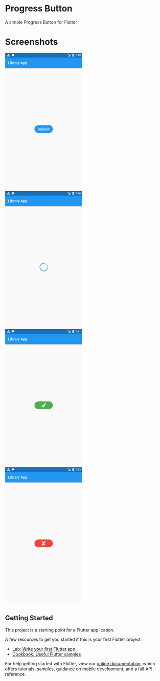 # Progress Button

A simple Progress Button for Flutter

# Screenshots
<img src="https://raw.githubusercontent.com/gnocchiarsugo/progress_button/master/screenshots/Idle_Screenshot.png" height="50%" width="50%" alt="Idle Screenshot">

<img src="https://raw.githubusercontent.com/gnocchiarsugo/progress_button/master/screenshots/Loading_Screenshot.png" height="50%" width="50%" alt="Loading Screenshot">

<img src="https://raw.githubusercontent.com/gnocchiarsugo/progress_button/master/screenshots/Success_Screenshot.png" height="50%" width="50%" alt="Success Screenshot">

<img src="https://raw.githubusercontent.com/gnocchiarsugo/progress_button/master/screenshots/Error_Screenshot.png" height="50%" width="50%" alt="Error Screenshot">


## Getting Started

This project is a starting point for a Flutter application.

A few resources to get you started if this is your first Flutter project:

- [Lab: Write your first Flutter app](https://flutter.dev/docs/get-started/codelab)
- [Cookbook: Useful Flutter samples](https://flutter.dev/docs/cookbook)

For help getting started with Flutter, view our
[online documentation](https://flutter.dev/docs), which offers tutorials,
samples, guidance on mobile development, and a full API reference.
